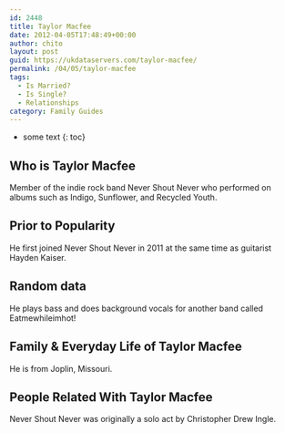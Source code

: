 ```yaml
---
id: 2448
title: Taylor Macfee
date: 2012-04-05T17:48:49+00:00
author: chito
layout: post
guid: https://ukdataservers.com/taylor-macfee/
permalink: /04/05/taylor-macfee
tags:
  - Is Married?
  - Is Single?
  - Relationships
category: Family Guides
---
```


* some text
{: toc}
          
          
## Who is  Taylor Macfee
                  
                  
                  
Member of the indie rock band Never Shout Never who performed on albums such as Indigo, Sunflower, and Recycled Youth.
                  
                
                
                
## Prior to Popularity 
                  
                  
                  
He first joined Never Shout Never in 2011 at the same time as guitarist Hayden Kaiser.
                  
                
                
                
## Random data 
                  
                  
                  
He plays bass and does background vocals for another band called Eatmewhileimhot!
                  
                
                
                
## Family & Everyday Life of Taylor Macfee
                  
                  
                  
He is from Joplin, Missouri.
                  
                
                
                
## People Related With  Taylor Macfee
                  
                  
                  
Never Shout Never was originally a solo act by Christopher Drew Ingle.
                  
                
              
            
          
          
          
    
    
  
